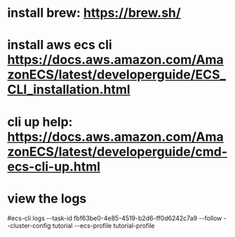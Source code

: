 # install brew: https://brew.sh/
# install aws ecs cli https://docs.aws.amazon.com/AmazonECS/latest/developerguide/ECS_CLI_installation.html

# cli up help:  https://docs.aws.amazon.com/AmazonECS/latest/developerguide/cmd-ecs-cli-up.html


# view the logs 

#ecs-cli logs --task-id fbf63be0-4e85-4519-b2d6-ff0d6242c7a9 --follow --cluster-config tutorial --ecs-profile tutorial-profile
